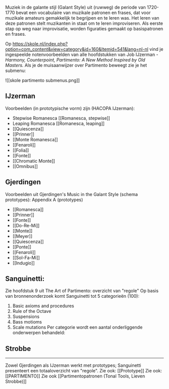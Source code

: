  Muziek in de galante stijl (Galant Style) uit (ruwweg) de periode van 1720-1770 bevat een vocabulaire van muzikale patronen en frases, dat voor muzikale amateurs gemakkelijk te begrijpen en te leren was. Het leren van deze patronen stelt muzikanten in staat om te leren improviseren. Als eerste stap op weg naar improvisatie, worden figuraties gemaakt op basispatronen en frases.

Op https://skole.nl/index.php?option=com_content&view=category&id=160&Itemid=541&lang=nl-nl vind je ingespeelde notenvoorbeelden van alle hoofdstukken van Job IJzerman - *Harmony, Counterpoint, Partimento: A New Method Inspired by Old Masters.* Als je de muisaanwijzer over Partimento beweegt zie je het submenu:

![[skole partimento submenus.png]]

## IJzerman
Voorbeelden (in prototypische vorm) zijn (HACOPA IJzerman):
- Stepwise Romanesca [[Romanesca, stepwise]]
- Leaping Romanesca [[Romanesca, leaping]]
- [[Quiescenza]]
- [[Prinner]]
- [[Monte Romanesca]]
- [[Fenaroli]]
- [[Folia]]
- [[Fonte]]
- [[Chromatic Monte]]
- [[Omnibus]]

## Gjerdingen
Voorbeelden uit Gjerdingen's Music in the Galant Style (schema prototypes):
Appendix A (prototypes)
- [[Romanesca]]
- [[Prinner]]
- [[Fonte]]
- [[Do-Re-Mi]]
- [[Monte]]
- [[Meyer]]
- [[Quiescenza]]
- [[Ponte]]
- [[Fenaroli]]
- [[Sol-Fa-Mi]]
- [[Indugio]]

## Sanguinetti:
Zie hoofdstuk 9 uit The Art of Partimento: overzicht van "regole"
Op basis van bronnenonderzoek komt Sanguinetti tot 5 categorieën (100):
1. Basic axioms and procedures
2. Rule of the Octave
3. Suspensions
4. Bass motioms
5. Scale mutations
Per categorie wordt een aantal onderliggende onderwerpen behandeld:

## Strobbe

---
Zowel Gjerdingen als IJzerman werkt met prototypes; Sanguinetti presenteert een totaaloverzicht van "regole".
Zie ook: [[Prototype]]
Zie ook: [[PARTIMENTO]]
Zie ook [[Partimentopatronen (Tonal Tools, Lieven Strobbe)]]

